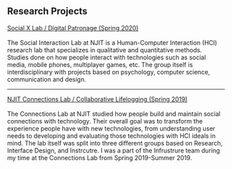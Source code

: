 ## Research Projects

[Social X Lab / Digital Patronage (Spring 2020)](/socialxlab)
<br><br>
The Social Interaction Lab at NJIT is a Human-Computer Interaction (HCI) research lab that specializes in qualitative and quantitative methods. Studies done on how people interact with technologies such as social media, mobile phones, multiplayer games, etc. The group itself is interdisciplinary with projects based on psychology, computer science, communication and design. 
<img src=""/>

---
[NJIT Connections Lab / Collaborative Lifelogging (Spring 2019)](connectionslab)
<br><br>
The Connections Lab at NJIT studied how people build and maintain social connections with technology. Their overall goal was to transform the experience people have with new technologies, from understanding user needs to developing and evaluating those technologies with HCI ideals in mind. The lab itself was split into three different groups based on Research, Interface Design, and Instrcutre. I was a part of the Infrustrure team during my time at the Connections Lab from Spring 2019-Summer 2019.
<br>

<br><br>
<img src=""/>


